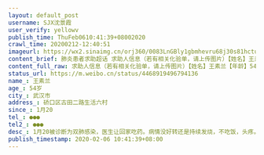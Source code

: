 ```yaml
---
layout: default_post
username: SJX沈景霞
user_verify: yellowv
publish_time: ThuFeb0610:41:39+08002020
crawl_time: 20200212-12:40:51
imageurl: https://wx2.sinaimg.cn/orj360/0083LnGBly1gbmhevru68j30s81hctus.jpg,https://wx4.sinaimg.cn/orj360/0083LnGBly1gbmhew5o8tj30s81hc1d5.jpg,https://wx1.sinaimg.cn/orj360/0083LnGBly1gbmhewgwcoj30s81hc0w9.jpg,https://wx2.sinaimg.cn/orj360/0083LnGBly1gbmhex0oflj30qo1hcaln.jpg
content_brief: 肺炎患者求助超话 求助人信息（若有相关化验单，请上传图片）【姓名】王素兰【年龄】54岁【所在城市】武汉市【所在小区、社区】硚口区古田二路生活六村【患病时间】1月20【联系方式】●●●【其他紧急联系人】●●●【病情描述】1月20被诊断为双肺感染，医生让回家吃药。病情没 ...全文
content_full_raw: 求助人信息（若有相关化验单，请上传图片）【姓名】王素兰【年龄】54岁【所在城市】武汉市【所在小区、社区】硚口区古田二路生活六村【患病时间】1月20【联系方式】●●●【其他紧急联系人】●●●【病情描述】1月20被诊断为双肺感染，医生让回家吃药。病情没好转还是持续发烧，不吃饭，头疼。呼吸困难1月31号在普爱医院被诊断为重症病毒性肺炎，医院没有床位不收治，只能打针，吃药同步联系社区居委会均告知暂无床位，2月5号晚上呼吸困难加重，到协和医院重新拍了ct被医生告知病情加重，还下了病危通知书，到目前为止还没有收治。我大哥由于要照顾行动不便的妈妈也被感染了，我家里还有我嫂子及他们的三个孩子。难道还要让他继续奔波？我们不是武汉市民，我不知道是不是因为这个原因，但我妈还很年轻，如果早点收治她就不会受这个罪，现在已经危重依旧没有收治。求帮帮我们！这是1月31号的检测结果！！
status_url: https://m.weibo.cn/status/4468919496794136
name_: 王素兰
age_: 54岁
city_: 武汉市
address_: 硚口区古田二路生活六村
since_: 1月20
tel_: ●●●
tel2_: ●●●
desc_: 1月20被诊断为双肺感染，医生让回家吃药。病情没好转还是持续发烧，不吃饭，头疼。呼吸困难1月31号在普爱医院被诊断为重症病毒性肺炎，医院没有床位不收治，只能打针，吃药同步联系社区居委会均告知暂无床位，2月5号晚上呼吸困难加重，到协和医院重新拍了ct被医生告知病情加重，还下了病危通知书，到目前为止还没有收治。我大哥由于要照顾行动不便的妈妈也被感染了，我家里还有我嫂子及他们的三个孩子。难道还要让他继续奔波？我们不是武汉市民，我不知道是不是因为这个原因，但我妈还很年轻，如果早点收治她就不会受这个罪，现在已经危重依旧没有收治。求帮帮我们！这是1月31号的检测结果！！
publish_timestamp: 2020-02-06 10:41:39+08:00
---
```


